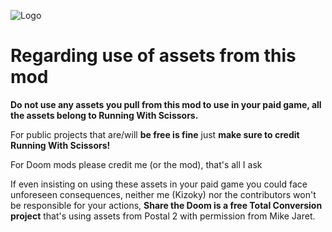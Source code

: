 ![Logo](https://media.moddb.com/images/mods/1/38/37937/STD.2.png)

# Regarding use of assets from this mod

**Do not use any assets you pull from this mod to use in your paid game, all the assets belong to Running With Scissors.**

For public projects that are/will **be free is fine** just **make sure to credit Running With Scissors!**

For Doom mods please credit me (or the mod), that's all I ask

If even insisting on using these assets in your paid game you could face unforeseen consequences, neither me (Kizoky) nor the contributors won't be responsible for your actions, **Share the Doom is a free Total Conversion project**
that's using assets from Postal 2 with permission from Mike Jaret.
